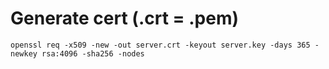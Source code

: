# Generate cert (.crt = .pem)

```shell
openssl req -x509 -new -out server.crt -keyout server.key -days 365 -newkey rsa:4096 -sha256 -nodes
```
